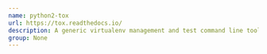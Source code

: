 ```yaml
---
name: python2-tox
url: https://tox.readthedocs.io/
description: A generic virtualenv management and test command line tool.
group: None
---
```

